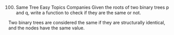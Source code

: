 ﻿100. Same Tree
     Easy
     Topics
     Companies
     Given the roots of two binary trees p and q, write a function to check if they are the same or not.

Two binary trees are considered the same if they are structurally identical, and the nodes have the same value.
